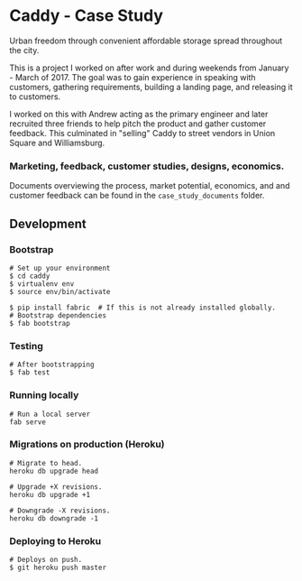 # Caddy - Case Study
Urban freedom through convenient affordable storage spread throughout the city.

This is a project I worked on after work and during weekends from January - March of 2017. The goal was to gain experience in speaking with customers, gathering requirements, building a landing page, and releasing it to customers.

I worked on this with Andrew acting as the primary engineer and later recruited three friends to help pitch the product and gather customer feedback. This culminated in "selling" Caddy to street vendors in Union Square and Williamsburg.

### Marketing, feedback, customer studies, designs, economics.
Documents overviewing the process, market potential, economics, and and customer feedback can be found in the `case_study_documents` folder.


## Development

### Bootstrap
```
# Set up your environment
$ cd caddy
$ virtualenv env
$ source env/bin/activate

$ pip install fabric  # If this is not already installed globally.
# Bootstrap dependencies
$ fab bootstrap
```

### Testing
```
# After bootstrapping
$ fab test
```

### Running locally
```
# Run a local server
fab serve
```

### Migrations on production (Heroku)
```
# Migrate to head.
heroku db upgrade head

# Upgrade +X revisions.
heroku db upgrade +1

# Downgrade -X revisions.
heroku db downgrade -1
```

### Deploying to Heroku
```
# Deploys on push.
$ git heroku push master
```
